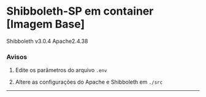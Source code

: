 # Shibboleth-SP em container [Imagem Base]
Shibboleth v3.0.4
Apache2.4.38


### Avisos

1. Edite os parâmetros do arquivo ```.env```

2. Altere as configurações do Apache e Shibboleth em `./src`
 
---

